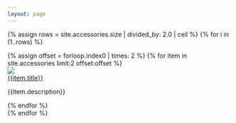 ```yaml
---
layout: page
---
```


{% assign rows = site.accessories.size | divided_by: 2.0 | ceil %}
{% for i in (1..rows) %}
  <div class="row">
  {% assign offset = forloop.index0 | times: 2 %}
  {% for item in site.accessories limit:2 offset:offset %}
    <div class="col s12 m6">
      <div class="card">
        <div class="card-image">
          <img src="{{item.image}}">
        </div>
        <div class="card-content">
          <span class="card-title"><a class="grey-text text-darken-4" href="{{site.url}}{{item.url}}">{{item.title}}</a></span>
          <p>{{item.description}}</p>
        </div>
      </div>
    </div>
  {% endfor %}
  </div>
{% endfor %}
